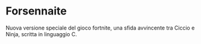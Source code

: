 # Forsennaite

Nuova versione speciale del gioco fortnite, una sfida avvincente tra Ciccio e Ninja, scritta in linguaggio C.
